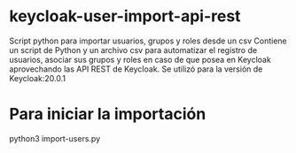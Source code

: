 # keycloak-user-import-api-rest
Script python para importar usuarios, grupos y roles desde un csv
Contiene un script de Python y un archivo csv para automatizar el registro de usuarios, asociar sus grupos y roles en caso de que posea en Keycloak aprovechando las API REST de Keycloak.
Se utilizó para la versión de Keycloak:20.0.1

# Para iniciar la importación
python3 import-users.py
